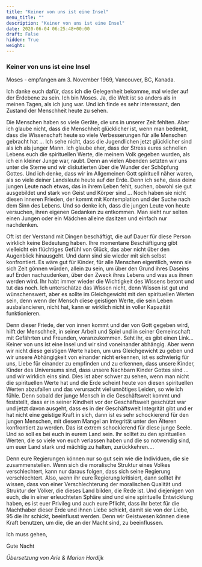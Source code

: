 ```yaml
---
title: "Keiner von uns ist eine Insel"
menu_title: ""
description: "Keiner von uns ist eine Insel"
date: 2020-06-04 06:25:48+00:00
draft: False
hidden: True
weight:
---
```

### Keiner von uns ist eine Insel

Moses - empfangen am 3. November 1969, Vancouver, BC, Kanada.

Ich danke euch dafür, dass ich die Gelegenheit bekomme, mal wieder auf der Erdebene zu sein. Ich bin Moses. Ja, die Welt ist so anders als in meinen Tagen, als ich jung war. Und ich finde es sehr interessant, den Zustand der Menschheit heute zu sehen.  

Die Menschen haben so viele Geräte, die uns in unserer Zeit fehlten. Aber ich glaube nicht, dass die Menschheit glücklicher ist, wenn man bedenkt, dass die Wissenschaft heute so viele Verbesserungen für alle Menschen gebracht hat ... Ich sehe nicht, dass die Jugendlichen jetzt glücklicher sind als ich als junger Mann. Ich glaube eher, dass der Stress eures schnellen Lebens euch die spirituellen Werte, die meinem Volk gegeben wurden, als ich ein kleiner Junge war, raubt. Denn an vielen Abenden setzten wir uns unter die Sterne und wir diskutierten über die Wunder der Schöpfung Gottes. Und ich denke, dass wir im Allgemeinen Gott spirituell näher waren, als so viele deiner Landsleute heute auf der Erde. Denn ich sehe, dass deine jungen Leute nach etwas, das in ihrem Leben fehlt, suchen, obwohl sie gut ausgebildet und stark von Geist und Körper sind ... Noch haben sie nicht diesen inneren Frieden, der kommt mit Kontemplation und der Suche nach dem Sinn des Lebens. Und so denke ich, dass die jungen Leute von heute versuchen, ihren eigenen Gedanken zu entkommen. Man sieht nur selten einen Jungen oder ein Mädchen alleine dasitzen und einfach nur nachdenken.  

Oft ist der Verstand mit Dingen beschäftigt, die auf Dauer für diese Person wirklich keine Bedeutung haben. Ihre momentane Beschäftigung gibt vielleicht ein flüchtiges Gefühl von Glück, das aber nicht über den Augenblick hinausgeht. Und dann sind sie wieder mit sich selbst konfrontiert. Es wäre gut für Kinder, für alle Menschen eigentlich, wenn sie sich Zeit gönnen würden, allein zu sein, um über den Grund ihres Daseins auf Erden nachzudenken, über den Zweck ihres Lebens und was aus ihnen werden wird. Ihr habt immer wieder die Wichtigkeit des Wissens betont und tut das noch. Ich unterschätze das Wissen nicht, denn Wissen ist gut und wünschenswert, aber es sollte im Gleichgewicht mit den spirituellen Werten sein, denn wenn der Mensch diese geistigen Werte, die sein Leben ausbalancieren, nicht hat, kann er wirklich nicht in voller Kapazität funktionieren.  

Denn dieser Friede, der von innen kommt und der von Gott gegeben wird, hilft der Menschheit, in seiner Arbeit und Spiel und in seiner Gemeinschaft mit Gefährten und Freunden, voranzukommen. Seht ihr, es gibt einen Link... Keiner von uns ist eine Insel und wir sind voneinander abhängig. Aber wenn wir nicht diese geistigen Werte haben, um uns Gleichgewicht zu geben und wir unsere Abhängigkeit von einander nicht erkennen, ist es schwierig für uns, Liebe für einander zu empfinden und zu erkennen, dass unsere Kinder, Kinder des Universums sind, dass unsere Nachbarn Kinder Gottes sind ... und wir wirklich eins sind. Dies ist aber schwer zu sehen, wenn man nicht die spirituellen Werte hat und die Erde scheint heute von diesen spirituellen Werten abzufallen und das verursacht viel unnötiges Leiden, so wie ich fühle. Denn sobald der junge Mensch in die Geschäftswelt kommt und feststellt, dass er in seiner Kindheit vor der Geschäftswelt geschützt war und jetzt davon ausgeht, dass es in der Geschäftswelt Integrität gibt und er hat nicht eine geistige Kraft in sich, dann ist es sehr schockierend für den jungen Menschen, mit diesem Mangel an Integrität unter den Älteren konfrontiert zu werden. Das ist extrem schockierend für diese junge Seele. Und so soll es bei euch in eurem Land sein. Ihr solltet zu den spirituellen Werten, die so viele von euch verlassen haben und die so notwendig sind, um euer Land stark und mächtig zu halten, zurückkehren....  

Denn eure Regierungen können nur so gut sein wie die Individuen, die sie zusammenstellen. Wenn sich die moralische Struktur eines Volkes verschlechtert, kann nur daraus folgen, dass sich seine Regierung verschlechtert. Also, wenn ihr eure Regierung kritisiert, dann solltet ihr wissen, dass von einer Verschlechterung der moralischen Qualität und Struktur der Völker, die dieses Land bilden, die Rede ist. Und diejenigen von euch, die in einer erleuchteten Sphäre sind und eine spirituelle Entwicklung haben, es ist euer Privileg und auch eure Pflicht, dass ihr betet für die Machthaber dieser Erde und ihnen Liebe schickt, damit sie von der Liebe, 95 die ihr schickt, beeinflusst werden. Denn wir Geistwesen können diese Kraft benutzen, um die, die an der Macht sind, zu beeinflussen.  

Ich muss gehen,

Gute Nacht

*Übersetzung von Arie & Marion Hordijk*
